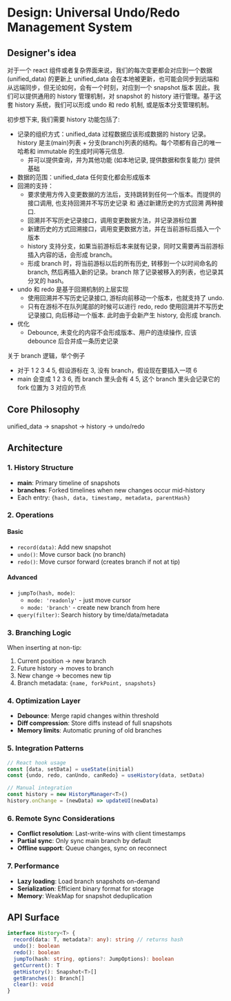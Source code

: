 # Design: Universal Undo/Redo Management System

## Designer's idea

对于一个 react 组件或者复杂界面来说，我们的每次变更都会对应到一个数据 (unified_data) 的更新上
unified_data 会在本地被更新，也可能会同步到远端和从远端同步，但无论如何，会有一个时刻，对应到一个 snapshot 版本
因此，我们可以提供通用的 history 管理机制，对 snapshot 的 history 进行管理。基于这套 history 系统，我们可以形成 undo 和 redo 机制, 或是版本分支管理机制。

初步想下来, 我们需要 history 功能包括了:
- 记录的组织方式：unified_data 过程数据应该形成数据的 history 记录。history 是主(main)列表 + 分支(branch)列表的结构。每个项都有自己的唯一哈希和 immutable 的生成时间等元信息.
  - 并可以提供查询，并为其他功能 (如本地记录, 提供数据和恢复能力) 提供基础
- 数据的范围：unified_data 任何变化都会形成版本
- 回溯的支持：
  - 要求使用方传入变更数据的方法后，支持跳转到任何一个版本。而提供的接口调用, 也支持回溯并不写历史记录 和 通过新建历史的方式回溯 两种接口.
  - 回溯并不写历史记录接口，调用变更数据方法，并记录游标位置
  - 新建历史的方式回溯接口，调用变更数据方法，并在当前游标后插入一个版本
  - history 支持分支，如果当前游标后本来就有记录，同时又需要再当前游标插入内容的话，会形成 branch。
  - 形成 branch 时，将当前游标以后的所有历史, 转移到一个以时间命名的 branch, 然后再插入新的记录。branch 除了记录被移入的列表，也记录其分叉的 hash。
- undo 和 redo 是基于回溯机制的上层实现
  - 使用回溯并不写历史记录接口, 游标向前移动一个版本，也就支持了 undo. 
  - 只有在游标不在队列尾部的时候可以进行 redo, redo 使用回溯并不写历史记录接口, 向后移动一个版本. 此时由于会新产生 history, 会形成 branch.
- 优化
  - Debounce, 未变化的内容不会形成版本、用户的连续操作, 应该 debounce 后合并成一条历史记录

关于 branch 逻辑，举个例子
- 对于 1 2 3 4 5, 假设游标在 3, 没有 branch，假设现在要插入一项 6
- main 会变成 1 2 3 6, 而 branch 里头会有 4 5, 这个 branch 里头会记录它的 fork 位置为 3 对应的节点

## Core Philosophy
unified_data → snapshot → history → undo/redo

## Architecture

### 1. History Structure
- **main**: Primary timeline of snapshots
- **branches**: Forked timelines when new changes occur mid-history
- Each entry: `{hash, data, timestamp, metadata, parentHash}`

### 2. Operations

#### Basic
- `record(data)`: Add new snapshot
- `undo()`: Move cursor back (no branch)
- `redo()`: Move cursor forward (creates branch if not at tip)

#### Advanced
- `jumpTo(hash, mode)`: 
  - `mode: 'readonly'` - just move cursor
  - `mode: 'branch'` - create new branch from here
- `query(filter)`: Search history by time/data/metadata

### 3. Branching Logic
When inserting at non-tip:
1. Current position → new branch
2. Future history → moves to branch
3. New change → becomes new tip
4. Branch metadata: `{name, forkPoint, snapshots}`

### 4. Optimization Layer
- **Debounce**: Merge rapid changes within threshold
- **Diff compression**: Store diffs instead of full snapshots
- **Memory limits**: Automatic pruning of old branches

### 5. Integration Patterns
```typescript
// React hook usage
const [data, setData] = useState(initial)
const {undo, redo, canUndo, canRedo} = useHistory(data, setData)

// Manual integration
const history = new HistoryManager<T>()
history.onChange = (newData) => updateUI(newData)
```

### 6. Remote Sync Considerations
- **Conflict resolution**: Last-write-wins with client timestamps
- **Partial sync**: Only sync main branch by default
- **Offline support**: Queue changes, sync on reconnect

### 7. Performance
- **Lazy loading**: Load branch snapshots on-demand
- **Serialization**: Efficient binary format for storage
- **Memory**: WeakMap for snapshot deduplication

## API Surface
```typescript
interface History<T> {
  record(data: T, metadata?: any): string // returns hash
  undo(): boolean
  redo(): boolean
  jumpTo(hash: string, options?: JumpOptions): boolean
  getCurrent(): T
  getHistory(): Snapshot<T>[]
  getBranches(): Branch[]
  clear(): void
}
```